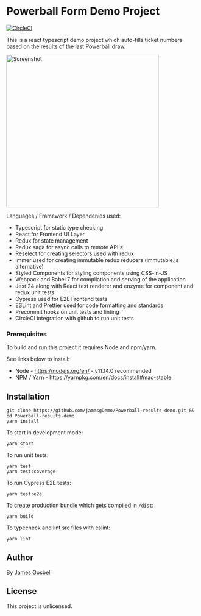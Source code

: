 # Powerball Form Demo Project
[![CircleCI](https://circleci.com/gh/jamesgDemo/Powerball-results-demo/tree/master.svg?style=svg)](https://circleci.com/gh/jamesgDemo/Powerball-results-demo/tree/master)

This is a react typescript demo project which auto-fills ticket numbers based on the results of the last Powerball draw. 

<img width="400" alt="Screenshot" src="https://user-images.githubusercontent.com/51249461/58845020-f0985700-86bc-11e9-845c-7788eaff51ca.png">

Languages / Framework / Dependenies used:
* Typescript for static type checking
* React for Frontend UI Layer
* Redux for state management
* Redux saga for async calls to remote API's
* Reselect for creating selectors used with redux
* Immer used for creating immutable redux reducers (immutable.js alternative)
* Styled Components for styling components using CSS-in-JS
* Webpack and Babel 7 for compilation and serving of the application
* Jest 24 along with React test renderer and enzyme for component and redux unit tests
* Cypress used for E2E Frontend tests
* ESLint and Prettier used for code formatting and standards
* Precommit hooks on unit tests and linting
* CircleCI integration with github to run unit tests

### Prerequisites
To build and run this project it requires Node and npm/yarn.

See links below to install:
- Node - https://nodejs.org/en/ - v11.14.0 recommended
- NPM / Yarn - https://yarnpkg.com/en/docs/install#mac-stable

## Installation

```
git clone https://github.com/jamesgDemo/Powerball-results-demo.git && cd Powerball-results-demo
yarn install
```

To start in development mode:
```
yarn start
```

To run unit tests: 
```
yarn test
yarn test:coverage
```

To run Cypress E2E tests: 
```
yarn test:e2e
```

To create production bundle which gets compiled in `/dist`: 
```
yarn build
```

To typecheck and lint src files with eslint:
```
yarn lint
```

## Author

By [James Gosbell](https://github.com/jamesg1)

## License

This project is unlicensed.
